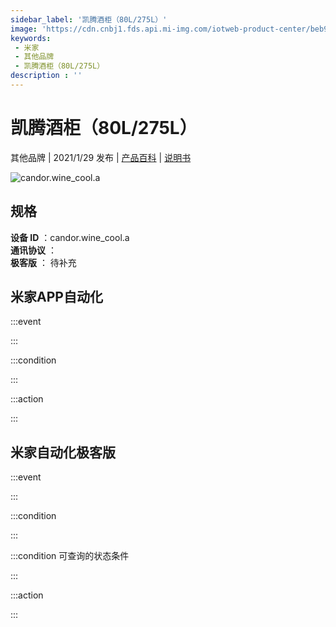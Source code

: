 ```yaml
---
sidebar_label: '凯腾酒柜（80L/275L）'
image: 'https://cdn.cnbj1.fds.api.mi-img.com/iotweb-product-center/beb92ab2990ffcb53dfb240363ed00fd_168.png?GalaxyAccessKeyId=AKVGLQWBOVIRQ3XLEW&Expires=9223372036854775807&Signature=A+D6f0C3A73V9dv6WDWbQzFcAGE='
keywords: 
 - 米家
 - 其他品牌
 - 凯腾酒柜（80L/275L）
description : ''
---
```

# 凯腾酒柜（80L/275L）

其他品牌 | 2021/1/29 发布 | [产品百科](https://home.mi.com/webapp/content/baike/product/index.html?model=candor.wine_cool.a/) | [说明书](https://home.mi.com/views/introduction.html?model=candor.wine_cool.a&region=cn)

![candor.wine_cool.a](https://cdn.cnbj1.fds.api.mi-img.com/iotweb-product-center/beb92ab2990ffcb53dfb240363ed00fd_168.png?GalaxyAccessKeyId=AKVGLQWBOVIRQ3XLEW&Expires=9223372036854775807&Signature=A+D6f0C3A73V9dv6WDWbQzFcAGE=)

## 规格  
> 
**设备 ID** ：candor.wine_cool.a  
**通讯协议** ：  
**极客版**  ： 待补充 


## 米家APP自动化  

:::event  

:::

:::condition  

:::

:::action   

:::

## 米家自动化极客版  

:::event  

:::

:::condition  

:::

:::condition 可查询的状态条件  

:::

:::action  

:::

        
